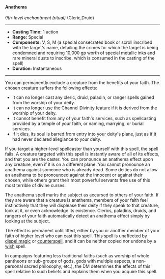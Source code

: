 #### Anathema
*9th-level enchantment* *(ritual)* (Cleric,Druid)
___
- **Casting Time:** 1 action
- **Range:** Special
- **Components:** V, S, M (a special consecrated book or scroll inscribed with the target's name, detailing the crimes for which the target is being condemned and requiring 10,000 gp worth of special metallic inks and rare mineral dusts to inscribe, which is consumed in the casting of the spell)
- **Duration:** Instantaneous
---
You can permanently exclude a creature from the benefits of your faith. The chosen creature suffers the following effects:

* It can no longer cast any cleric, druid, paladin, or ranger spells gained from the worship of your deity.
* It can no longer use the Channel Divinity feature if it is derived from the worship of your deity.
* It cannot benefit from any of your faith's services, such as spellcasting provided by a temple of your faith, or naming, marrying, or burial services.
* If it dies, its soul is barred from entry into your deity's plane, just as if it had never declared allegiance to your deity.

If you target a higher-level spellcaster than yourself with this spell, the spell fails. A creature targeted with this spell is instantly aware of all of its effects, and that you are the caster. You can pronounce an anathema effect upon any creature, even if it is on a different plane. You cannot pronounce an anathema against someone who is already dead. Some deities do not allow an anathema to be pronounced against the innocent or against their chosen, while others grant their most powerful servants free use of this most terrible of divine curses.

The anathema spell marks the subject as accursed to others of your faith. If they are aware that a creature is anathema, members of your faith feel instinctively that they will displease their deity if they speak to that creature, look at it, or even acknowledge its existence. Clerics, paladins, druids, and rangers of your faith automatically detect an anathema effect simply by looking at the subject.

The effect is permanent until lifted, either by you or another member of your faith of higher level who can cast this spell. This spell is unaffected by [dispel magic](./dispel-magic.md) or [counterspell](./counterspell.md), and it can be neither copied nor undone by a [wish](./wish.md) spell.

In campaigns featuring less traditional faiths (such as worship of whole pantheons or sub-groups of gods, gods with multiple aspects, a non-personal sacred philosophy, etc.), the DM determines the effects of this spell relative to such beliefs and explains them when you acquire this spell.
